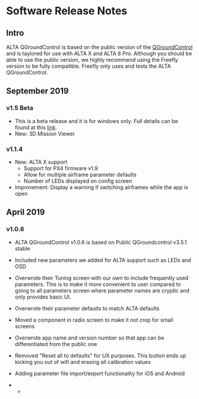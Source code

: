 # Software Release Notes

## Intro

ALTA QGroundControl is based on the public version of the [QGroundControl](http://qgroundcontrol.com) and is taylored for use with ALTA X and ALTA 8 Pro. Although you should be able to use the public version, we highly recommend using the Freefly version to be fully compatible. Freefly only uses and tests the ALTA QGroundControl.

## September 2019

### v1.5 Beta

* This is a beta release and it is for windows only. Full details can be found at this [link](https://docs.google.com/document/d/121KmrEYxuvnf8b9IP5jkid9pv9oSciSi6_fwqriyVQI/edit?usp=sharing).
* New: 3D Mission Viewer

### v1.1.4

* New: ALTA X support
  * Support for PX4 firmware v1.9
  * Allow for multiple airframe parameter defaults
  * Number of LEDs displayed on config screen
* Improvement: Display a warning if switching airframes while the app is open

## April 2019

### v1.0.6

* ALTA QGroundControl v1.0.6 is based on Public QGroundcontrol v3.5.1 stable
* Included new parameters we added for ALTA support such as LEDs and OSD 
* Overwrote their Tuning screen with our own to include frequently used parameters. This is to make it more convenient to user compared to going to all parameters screen where parameter names are cryptic and only provides basic UI. 
* Overwrote their parameter defaults to match ALTA defaults 
* Moved a component in radio screen to make it not crop for small screens 
* Overwrote app name and version number so that app can be differentiated from the public one 
* Removed "Reset all to defaults" for UX purposes. This button ends up kicking you out of wifi and erasing all calibration values 
* Adding parameter file import/export functionality for iOS and Android





* * 

















